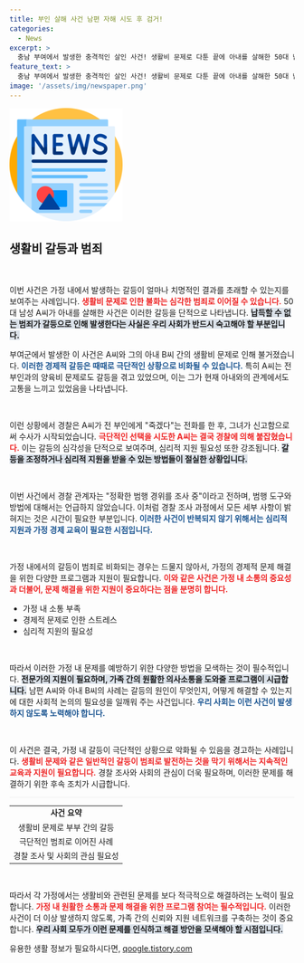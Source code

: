 ```yaml
---
title: 부인 살해 사건 남편 자해 시도 후 검거!
categories:
  - News
excerpt: >
  충남 부여에서 발생한 충격적인 살인 사건! 생활비 문제로 다툰 끝에 아내를 살해한 50대 남성이 경찰에 붙잡혔습니다. 갈등의 진실은 무엇일까요? 클릭해 보세요!
feature_text: >
  충남 부여에서 발생한 충격적인 살인 사건! 생활비 문제로 다툰 끝에 아내를 살해한 50대 남성이 경찰에 붙잡혔습니다. 갈등의 진실은 무엇일까요? 클릭해 보세요!
image: '/assets/img/newspaper.png'
---
```


<p><img src="/assets/img/newspaper.png" alt="kimp 속보" /></p>

<h2 data-ke-size="size26">생활비 갈등과 범죄</h2>

<p data-ke-size="size16">&nbsp;</p>

<p>이번 사건은 가정 내에서 발생하는 갈등이 얼마나 치명적인 결과를 초래할 수 있는지를 보여주는 사례입니다. <b><span style="color: #ee2323;">생활비 문제로 인한 불화는 심각한 범죄로 이어질 수 있습니다.</span></b> 50대 남성 A씨가 아내를 살해한 사건은 이러한 갈등을 단적으로 나타냅니다. <b><span style="background-color: #21538527;">납득할 수 없는 범죄가 갈등으로 인해 발생한다는 사실은 우리 사회가 반드시 숙고해야 할 부분입니다.</span></b></p>

<p>부여군에서 발생한 이 사건은 A씨와 그의 아내 B씨 간의 생활비 문제로 인해 불거졌습니다. <b><span style="color: #1a5490;">이러한 경제적 갈등은 때때로 극단적인 상황으로 비화될 수 있습니다.</span></b> 특히 A씨는 전 부인과의 양육비 문제로도 갈등을 겪고 있었으며, 이는 그가 현재 아내와의 관계에서도 고통을 느끼고 있었음을 나타냅니다. </p>

<p data-ke-size="size16">&nbsp;</p>

<p>이런 상황에서 경찰은 A씨가 전 부인에게 "죽겠다"는 전화를 한 후, 그녀가 신고함으로써 수사가 시작되었습니다. <b><span style="color: #ee2323;">극단적인 선택을 시도한 A씨는 결국 경찰에 의해 붙잡혔습니다.</span></b> 이는 갈등의 심각성을 단적으로 보여주며, 심리적 지원 필요성 또한 강조됩니다. <b><span style="background-color: #21538527;">갈등을 조정하거나 심리적 지원을 받을 수 있는 방법들이 절실한 상황입니다.</span></b></p>

<p data-ke-size="size16">&nbsp;</p>

<p>이번 사건에서 경찰 관계자는 "정확한 범행 경위를 조사 중"이라고 전하며, 범행 도구와 방법에 대해서는 언급하지 않았습니다. 이처럼 경찰 조사 과정에서 모든 세부 사항이 밝혀지는 것은 시간이 필요한 부분입니다. <b><span style="color: #1a5490;">이러한 사건이 반복되지 않기 위해서는 심리적 지원과 가정 경제 교육이 필요한 시점입니다.</span></b></p>

<p data-ke-size="size16">&nbsp;</p>

<p>가정 내에서의 갈등이 범죄로 비화되는 경우는 드물지 않아서, 가정의 경제적 문제 해결을 위한 다양한 프로그램과 지원이 필요합니다. <b><span style="color: #ee2323;">이와 같은 사건은 가정 내 소통의 중요성과 더불어, 문제 해결을 위한 지원이 중요하다는 점을 분명히 합니다.</span></b> </p>

<ul>
    <li>가정 내 소통 부족</li>
    <li>경제적 문제로 인한 스트레스</li>
    <li>심리적 지원의 필요성</li>
</ul>

<p data-ke-size="size16">&nbsp;</p>

<p>따라서 이러한 가정 내 문제를 예방하기 위한 다양한 방법을 모색하는 것이 필수적입니다. <b><span style="background-color: #21538527;">전문가의 지원이 필요하며, 가족 간의 원활한 의사소통을 도와줄 프로그램이 시급합니다.</span></b> 남편 A씨와 아내 B씨의 사례는 갈등의 원인이 무엇인지, 어떻게 해결할 수 있는지에 대한 사회적 논의의 필요성을 일깨워 주는 사건입니다. <b><span style="color: #1a5490;">우리 사회는 이런 사건이 발생하지 않도록 노력해야 합니다.</span></b></p>

<p data-ke-size="size16">&nbsp;</p>

<p>이 사건은 결국, 가정 내 갈등이 극단적인 상황으로 악화될 수 있음을 경고하는 사례입니다. <b><span style="color: #ee2323;">생활비 문제와 같은 일반적인 갈등이 범죄로 발전하는 것을 막기 위해서는 지속적인 교육과 지원이 필요합니다.</span></b> 경찰 조사와 사회의 관심이 더욱 필요하며, 이러한 문제를 해결하기 위한 후속 조치가 시급합니다. </p>

<hr style="height:1px; border:none; color:#eee; background-color:#eee;" />

<table style="width: 100%; border-collapse: collapse;">
    <tr>
        <td style="text-align: center; height: 17px;"><b>사건 요약</b></td>
    </tr>
    <tr>
        <td style="text-align: center; height: 17px;">생활비 문제로 부부 간의 갈등</td>
    </tr>
    <tr>
        <td style="text-align: center; height: 17px;">극단적인 범죄로 이어진 사례</td>
    </tr>
    <tr>
        <td style="text-align: center; height: 17px;">경찰 조사 및 사회의 관심 필요성</td>
    </tr>
</table>

<p data-ke-size="size16">&nbsp;</p>

<p>따라서 각 가정에서는 생활비와 관련된 문제를 보다 적극적으로 해결하려는 노력이 필요합니다. <b><span style="color: #ee2323;">가정 내 원활한 소통과 문제 해결을 위한 프로그램 참여는 필수적입니다.</span></b> 이러한 사건이 더 이상 발생하지 않도록, 가족 간의 신뢰와 지원 네트워크를 구축하는 것이 중요합니다. <b><span style="background-color: #21538527;">우리 사회 모두가 이런 문제를 인식하고 해결 방안을 모색해야 할 시점입니다.</span></b></p>
유용한 생활 정보가 필요하시다면, <a href="https://qoogle.tistory.com" rel="dofollow">qoogle.tistory.com</a>


